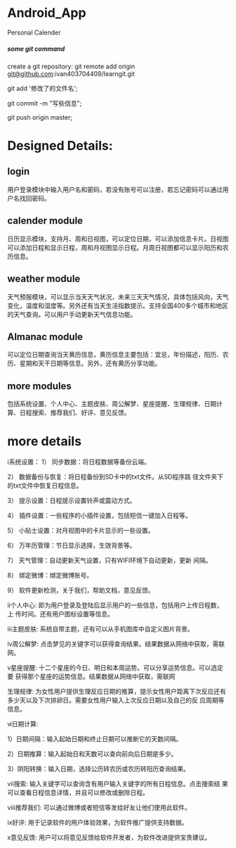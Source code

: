 # Android_App
Personal Calender
##### some git command
create a git repository:
git remote add origin git@github.com:ivan403704409/learngit.git

git add '修改了的文件名';

git commit -m "写些信息";

git push origin master;

# Designed Details:
## login
用户登录模块中输入用户名和密码，若没有账号可以注册，若忘记密码可以通过用户名找回密码。
## calender module
日历显示模块，支持月、周和日视图，可以定位日期，可以添加信息卡片。日视图可以添加日程和显示日程，周和月视图显示日程。月周日视图都可以显示阳历和农历信息。
## weather module
天气预报模块，可以显示当天天气状况，未来三天天气情况，具体包括风向，天气变化，温度和湿度等。另外还有当天生活指数提示。支持全国400多个城市和地区的天气查询。可以用户手动更新天气信息功能。
## Almanac module
可以定位日期查询当天黄历信息，黄历信息主要包括：宜忌，年份描述，阳历、农历、星期和天干日期等信息。另外，还有黄历分享功能。
## more modules
包括系统设置、个人中心、主题皮肤、周公解梦、星座提醒、生理规律、日期计算、日程搜索、推荐我们、好评、意见反馈。
# more details
ⅰ系统设置：
1） 同步数据：将日程数据等备份云端。

2） 数据备份与恢复：将日程备份到SD卡中的txt文件。从SD程序路	径文件夹下的txt文件中恢复日程信息。

3） 提示设置：日程提示设置铃声或震动方式。

4） 插件设置：一些程序的小插件设置，包括短信一键加入日程等。

5） 小贴士设置：对月视图中的卡片显示的一些设置。

6） 万年历管理：节日显示选择，生效背景等。

7） 天气管理：自动更新天气设置，只有WIFI环境下自动更新，更新	间隔。

8） 绑定微博：绑定微博账号。

9） 软件更新检测，关于我们，帮助文档，意见反馈。

ⅱ个人中心:
即为用户登录及登陆后显示用户的一些信息，包括用户上传日程数，上	传时间。还有用户图标设置等信息。

ⅲ主题皮肤:
系统自带主题，还有可以从手机图库中自定义图片背景。

ⅳ周公解梦:
点击梦见的关键字可以获得查询结果。结果数据从网络中获取，需联网。

ⅴ星座提醒:
十二个星座的今日、明日和本周运势。可以分享运势信息。可以选定要	获得那个星座的运势信息。结果数据从网络中获取，需联网

生理规律:
为女性用户提供生理反应日期的推算，提示女性用户距离下次反应还有	多少天以及下次排卵日。需要女性用户输入上次反应日期以及自己的反	应周期等信息。

ⅵ日期计算:

1）日期间隔：输入起始日期和终止日期可以推断它的天数间隔。

2）日期推算：输入起始日和天数可以查向前向后日期是多少。

3）阴阳转换：输入日期，选择公历转农历或农历转阳历查询结果。

ⅶ搜索:
输入关键字可以查询含有用户输入关键字的所有日程信息。点击搜索结	果可以查看日程信息详情，并且可以修改或删除日程。

ⅷ推荐我们:
可以通过微博或者短信等发给好友让他们使用此软件。

ⅸ好评:
用于记录软件的用户体验效果，为软件推广提供支持数据。

ⅹ意见反馈:
用户可以将意见反馈给软件开发者，为软件改进提供宝贵建议。
